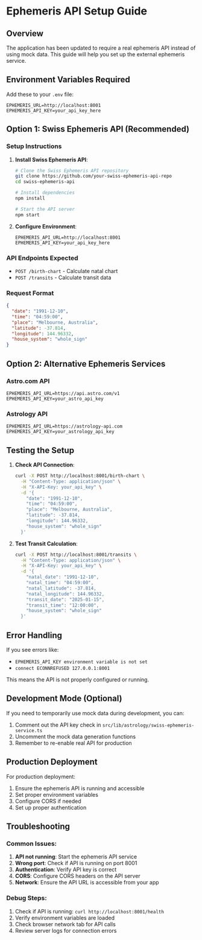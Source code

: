 # Ephemeris API Setup Guide

## Overview
The application has been updated to require a real ephemeris API instead of using mock data. This guide will help you set up the external ephemeris service.

## Environment Variables Required

Add these to your `.env` file:

```env
EPHEMERIS_URL=http://localhost:8001
EPHEMERIS_API_KEY=your_api_key_here
```

## Option 1: Swiss Ephemeris API (Recommended)

### Setup Instructions
1. **Install Swiss Ephemeris API**:
   ```bash
   # Clone the Swiss Ephemeris API repository
   git clone https://github.com/your-swiss-ephemeris-api-repo
   cd swiss-ephemeris-api
   
   # Install dependencies
   npm install
   
   # Start the API server
   npm start
   ```

2. **Configure Environment**:
   ```env
   EPHEMERIS_API_URL=http://localhost:8001
   EPHEMERIS_API_KEY=your_api_key_here
   ```

### API Endpoints Expected
- `POST /birth-chart` - Calculate natal chart
- `POST /transits` - Calculate transit data

### Request Format
```json
{
  "date": "1991-12-10",
  "time": "04:59:00",
  "place": "Melbourne, Australia",
  "latitude": -37.814,
  "longitude": 144.96332,
  "house_system": "whole_sign"
}
```

## Option 2: Alternative Ephemeris Services

### Astro.com API
```env
EPHEMERIS_API_URL=https://api.astro.com/v1
EPHEMERIS_API_KEY=your_astro_api_key
```

### Astrology API
```env
EPHEMERIS_API_URL=https://astrology-api.com
EPHEMERIS_API_KEY=your_astrology_api_key
```

## Testing the Setup

1. **Check API Connection**:
   ```bash
   curl -X POST http://localhost:8001/birth-chart \
     -H "Content-Type: application/json" \
     -H "X-API-Key: your_api_key" \
     -d '{
       "date": "1991-12-10",
       "time": "04:59:00",
       "place": "Melbourne, Australia",
       "latitude": -37.814,
       "longitude": 144.96332,
       "house_system": "whole_sign"
     }'
   ```

2. **Test Transit Calculation**:
   ```bash
   curl -X POST http://localhost:8001/transits \
     -H "Content-Type: application/json" \
     -H "X-API-Key: your_api_key" \
     -d '{
       "natal_date": "1991-12-10",
       "natal_time": "04:59:00",
       "natal_latitude": -37.814,
       "natal_longitude": 144.96332,
       "transit_date": "2025-01-15",
       "transit_time": "12:00:00",
       "house_system": "whole_sign"
     }'
   ```

## Error Handling

If you see errors like:
- `EPHEMERIS_API_KEY environment variable is not set`
- `connect ECONNREFUSED 127.0.0.1:8001`

This means the API is not properly configured or running.

## Development Mode (Optional)

If you need to temporarily use mock data during development, you can:

1. Comment out the API key check in `src/lib/astrology/swiss-ephemeris-service.ts`
2. Uncomment the mock data generation functions
3. Remember to re-enable real API for production

## Production Deployment

For production deployment:
1. Ensure the ephemeris API is running and accessible
2. Set proper environment variables
3. Configure CORS if needed
4. Set up proper authentication

## Troubleshooting

### Common Issues:
1. **API not running**: Start the ephemeris API service
2. **Wrong port**: Check if API is running on port 8001
3. **Authentication**: Verify API key is correct
4. **CORS**: Configure CORS headers on the API server
5. **Network**: Ensure the API URL is accessible from your app

### Debug Steps:
1. Check if API is running: `curl http://localhost:8001/health`
2. Verify environment variables are loaded
3. Check browser network tab for API calls
4. Review server logs for connection errors 